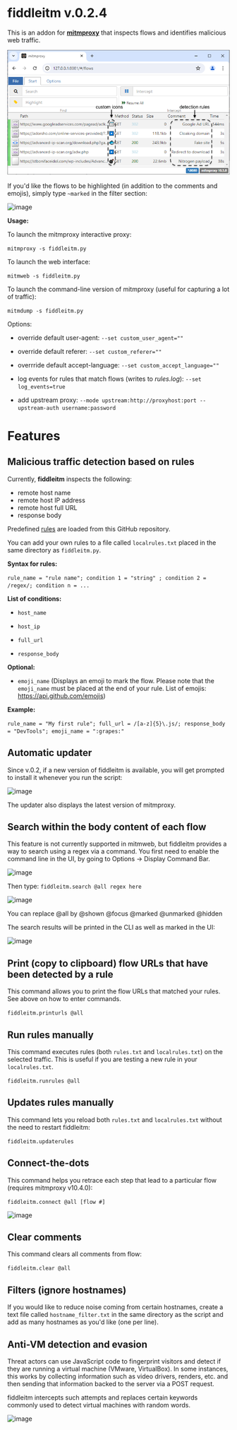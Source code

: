 # fiddleitm v.0.2.4

This is an addon for [**mitmproxy**](https://github.com/mitmproxy/mitmproxy) that inspects flows and identifies malicious web traffic.

![Interface](interface.png)

If you'd like the flows to be highlighted (in addition to the comments and emojis), simply type ``~marked`` in the filter section:

![image](https://github.com/malwareinfosec/fiddleitm/assets/25351665/5a97e452-db7b-4444-82eb-2fa486895521)

**Usage:**

To launch the mitmproxy interactive proxy:

`mitmproxy -s fiddleitm.py`

To launch the web interface:

`mitmweb -s fiddleitm.py`

To launch the command-line version of mitmproxy (useful for capturing a lot of traffic):

`mitmdump -s fiddleitm.py`

Options:

* override default user-agent: ``--set custom_user_agent=""``

* override default referer: ``--set custom_referer=""``

* overrride default accept-language: ``--set custom_accept_language=""``

* log events for rules that match flows (writes to *rules.log*): ``--set log_events=true``

* add upstream proxy: ``--mode upstream:http://proxyhost:port --upstream-auth username:password``

# Features

## Malicious traffic detection based on rules

Currently, **fiddleitm** inspects the following:

* remote host name
* remote host IP address
* remote host full URL
* response body

Predefined [rules](https://github.com/jeromesegura/fiddleitm/blob/main/rules.txt) are loaded from this GitHub repository.

You can add your own rules to a file called ``localrules.txt`` placed in the same directory as ``fiddleitm.py``.

**Syntax for rules:**

``rule_name = "rule name"; condition 1 = "string" ; condition 2 = /regex/; condition n = ...``

**List of conditions:**

* ``host_name``

* ``host_ip``

* ``full_url``

* ``response_body``

**Optional:**
* ``emoji_name``
  (Displays an emoji to mark the flow. Please note that the `emoji_name` must be placed at the end of your rule. List of emojis: https://api.github.com/emojis)

**Example:**

``rule_name = "My first rule"; full_url = /[a-z]{5}\.js/; response_body = "DevTools"; emoji_name = ":grapes:"``

## Automatic updater

Since v.0.2, if a new version of fiddleitm is available, you will get prompted to install it whenever you run the script:

![image](https://github.com/user-attachments/assets/e4394475-d9e8-4d5e-98a2-ee4cc5dafd57)

The updater also displays the latest version of mitmproxy.

## Search within the body content of each flow

This feature is not currently supported in mitmweb, but fiddleitm provides a way to search using a regex via a command. You first need to enable the command line in the UI, by going to Options -> Display Command Bar.

![image](https://github.com/malwareinfosec/fiddleitm/assets/25351665/ece9bc20-a3db-45ac-a0c1-07b299338c4b)

Then type: ```fiddleitm.search @all regex here```

![image](https://github.com/malwareinfosec/fiddleitm/assets/25351665/fd80ae85-0d11-4126-aba7-da037f715106)

You can replace @all by @shown @focus @marked @unmarked @hidden

The search results will be printed in the CLI as well as marked in the UI:

![image](https://github.com/malwareinfosec/fiddleitm/assets/25351665/293d6fc1-afe3-4727-aaef-26657fc17892)

## Print (copy to clipboard) flow URLs that have been detected by a rule

This command allows you to print the flow URLs that matched your rules. See above on how to enter commands.

```fiddleitm.printurls @all```

## Run rules manually

This command executes rules (both ```rules.txt``` and ```localrules.txt```) on the selected traffic. This is useful if you are testing a new rule in your ```localrules.txt```.

```fiddleitm.runrules @all```

## Updates rules manually

This command lets you reload both ```rules.txt``` and ```localrules.txt``` without the need to restart fiddleitm:

```fiddleitm.updaterules```

## Connect-the-dots

This command helps you retrace each step that lead to a particular flow (requires mitmproxy v10.4.0):

```fiddleitm.connect @all [flow #]```

![image](https://github.com/user-attachments/assets/4124b61a-e11e-4de5-999c-4b10cfff4dfb)

## Clear comments

This command clears all comments from flow:

```fiddleitm.clear @all```

## Filters (ignore hostnames)

If you would like to reduce noise coming from certain hostnames, create a text file called ```hostname_filter.txt``` in the same directory as the script and add as many hostnames as you'd like (one per line).

## Anti-VM detection and evasion

Threat actors can use JavaScript code to fingerprint visitors and detect if they are running a virtual machine (VMware, VirtualBox). In some instances, this works by collecting information such as video drivers, renders, etc. and then sending that information backed to the server via a POST request.

fiddleitm intercepts such attempts and replaces certain keywords commonly used to detect virtual machines with random words.

![image](https://github.com/jeromesegura/fiddleitm/assets/162072386/3dab8c57-2c16-4485-ab37-f1a9acdb92aa)

